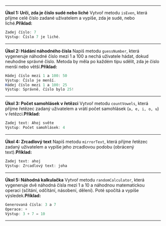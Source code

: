 
---

**Úkol 1: Urči, zda je číslo sudé nebo liché** Vytvoř metodu `isEven`, která přijme celé číslo zadané uživatelem a vypíše, zda je sudé, nebo liché.**Příklad:**

```java
Zadej číslo: 7
Výstup: Číslo 7 je liché.
```


---

**Úkol 2: Hádání náhodného čísla** Napiš metodu `guessNumber`, která vygeneruje náhodné číslo mezi 1 a 100 a nechá uživatele hádat, dokud neuhodne správné číslo. Metoda by měla po každém tipu sdělit, zda je číslo menší nebo větší.**Příklad:**

```java
Hádej číslo mezi 1 a 100: 50
Výstup: Číslo je menší.
Hádej číslo mezi 1 a 100: 25
Výstup: Správně, číslo bylo 25!
```


---

**Úkol 3: Počet samohlásek v řetězci** Vytvoř metodu `countVowels`, která přijme řetězec zadaný uživatelem a vrátí počet samohlásek (`a, e, i, o, u`) v řetězci.**Příklad:**

```java
Zadej text: Ahoj světe
Výstup: Počet samohlásek: 4
```


---

**Úkol 4: Zrcadlový text** Napiš metodu `mirrorText`, která přijme řetězec zadaný uživatelem a vypíše jeho zrcadlovou podobu (obrácený text).**Příklad:**

```java
Zadej text: ahoj
Výstup: Zrcadlový text: joha
```


---

**Úkol 5: Náhodná kalkulačka** Vytvoř metodu `randomCalculator`, která vygeneruje dvě náhodná čísla mezi 1 a 10 a náhodnou matematickou operaci (sčítání, odčítání, násobení, dělení). Poté spočítá a vypíše výsledek.**Příklad:**

```java
Generovaná čísla: 3 a 7
Operace: +
Výstup: 3 + 7 = 10
```


---